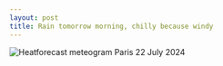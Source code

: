 ```yaml
---
layout: post
title: Rain tomorrow morning, chilly because windy
---
```


![Heatforecast meteogram Paris 22 July 2024](https://heatforecast.github.io/images/paris_2024072200.png)